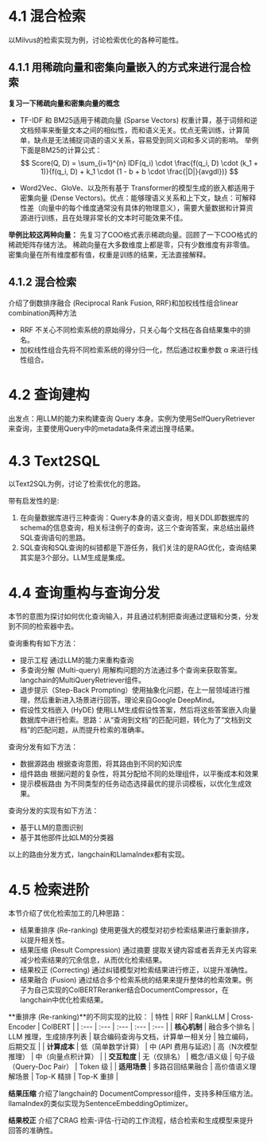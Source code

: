 # 4.1 混合检索
以Milvus的检索实现为例，讨论检索优化的各种可能性。

## 4.1.1 用稀疏向量和密集向量嵌入的方式来进行混合检索

**复习一下稀疏向量和密集向量的概念**
- TF-IDF 和 BM25适用于稀疏向量 (Sparse Vectors) 权重计算，基于词频和逆文档频率来衡量文本之间的相似性，而和语义无关。优点无需训练，计算简单，缺点是无法捕捉词语的语义关系，容易受到同义词和多义词的影响。
举例下面是BM25的计算公式：
$$ Score(Q, D) = \sum_{i=1}^{n} IDF(q_i) \cdot \frac{f(q_i, D) \cdot (k_1 + 1)}{f(q_i, D) + k_1 \cdot (1 - b + b \cdot \frac{|D|}{avgdl})} $$

- Word2Vec、GloVe、以及所有基于 Transformer的模型生成的嵌入都适用于密集向量 (Dense Vectors)。优点：能够理语义关系和上下文，缺点：可解释性差（向量中的每个维度通常没有具体的物理意义），需要大量数据和计算资源进行训练，且在处理非常长的文本时可能效果不佳。

**举例比较这两种向量：**
先复习了COO格式表示稀疏向量。回顾了一下COO格式的稀疏矩阵存储方法。
稀疏向量在大多数维度上都是零，只有少数维度有非零值。密集向量在所有维度都有值，权重是训练的结果，无法直接解释。

## 4.1.2 混合检索
介绍了倒数排序融合 (Reciprocal Rank Fusion, RRF)和加权线性组合linear combination两种方法
- RRF 不关心不同检索系统的原始得分，只关心每个文档在各自结果集中的排名。
- 加权线性组合先将不同检索系统的得分归一化，然后通过权重参数 α 来进行线性组合。

# 4.2 查询建构
出发点：用LLM的能力来构建查询 Query 本身。实例为使用SelfQueryRetriever来查询，主要使用Query中的metadata条件来滤出搜寻结果。

# 4.3 Text2SQL
以Text2SQL为例，讨论了检索优化的思路。

带有启发性的是: 
1. 在向量数据库进行三种查询：Query本身的语义查询，相关DDL即数据库的schema的信息查询，相关标注例子的查询，这三个查询答案，来总结出最终SQL查询语句的思路。
2. SQL查询和SQL查询的纠错都是下游任务，我们关注的是RAG优化，查询结果其实是3个部分。LLM生成是集成。

# 4.4 查询重构与查询分发
本节的意图为探讨如何优化查询输入，并且通过机制把查询通过逻辑和分类，分发到不同的检索器中去。

查询重构有如下方法：
- 提示工程 通过LLM的能力来重构查询
- 多查询分解 (Multi-query) 用解构问题的方法通过多个查询来获取答案。langchain的MultiQueryRetriever组件。
- 退步提示（Step-Back Prompting）使用抽象化问题，在上一层领域进行推理，然后重新进入场景进行回答。理论来自Google DeepMind。
- 假设性文档嵌入 (HyDE) 使用LLM生成假设性答案，然后将这些答案嵌入向量数据库中进行检索。思路：从“查询到文档”的匹配问题，转化为了“文档到文档”的匹配问题，从而提升检索的准确率。

查询分发有如下方法：
- 数据源路由 根据查询意图，将其路由到不同的知识库
- 组件路由 根据问题的复杂性，将其分配给不同的处理组件，以平衡成本和效果
- 提示模板路由 为不同类型的任务动态选择最优的提示词模板，以优化生成效果。

查询分发的实现有如下方法：
- 基于LLM的意图识别
- 基于其他部件比如LM的分类器

以上的路由分发方式，langchain和LlamaIndex都有实现。

# 4.5 检索进阶
本节介绍了优化检索加工的几种思路：
- 结果重排序 (Re-ranking) 使用更强大的模型对初步检索结果进行重新排序，以提升相关性。
- 结果压缩 (Result Compression) 通过摘要 提取关键内容或者丢弃无关内容来减少检索结果的冗余信息，从而优化检索结果。
- 结果校正 (Correcting) 通过纠错模型对检索结果进行修正，以提升准确性。
- 结果融合 (Fusion) 通过结合多个检索系统的结果来提升整体的检索效果。例子为自己实现的ColBERTReranker结合DocumentCompressor，在langchain中优化检索结果。

**重排序 (Re-ranking)**的不同实现的比较：
| 特性 | RRF | RankLLM | Cross-Encoder | ColBERT |
| :--- | :--- | :--- | :--- | :--- |
| **核心机制** | 融合多个排名 | LLM 推理，生成排序列表 | 联合编码查询与文档，计算单一相关分 | 独立编码，后期交互 |
| **计算成本** | 低（简单数学计算） | 中 (API 费用与延迟) | 高（N次模型推理） | 中（向量点积计算） |
| **交互粒度** | 无（仅排名） | 概念/语义级 | 句子级（Query-Doc Pair） | Token 级 |
| **适用场景** | 多路召回结果融合 | 高价值语义理解场景 | Top-K 精排 | Top-K 重排 |

**结果压缩** 介绍了langchain的 DocumentCompressor组件，支持多种压缩方法。llamaIndex的类似实现为SentenceEmbeddingOptimizer。

**结果校正** 介绍了CRAG 检索-评估-行动的工作流程，结合检索和生成模型来提升回答的准确性。

